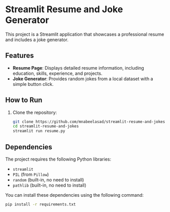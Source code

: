# Streamlit Resume and Joke Generator

This project is a Streamlit application that showcases a professional resume and includes a joke generator.

## Features

- **Resume Page**: Displays detailed resume information, including education, skills, experience, and projects.
- **Joke Generator**: Provides random jokes from a local dataset with a simple button click.

## How to Run

1. Clone the repository:
   ```bash
   git clone https://github.com/mnabeelasad/streamlit-resume-and-jokes.git
   cd streamlit-resume-and-jokes
   streamlit run resume.py

## Dependencies

The project requires the following Python libraries:

- `streamlit`
- `PIL` (from `Pillow`)
- `random` (built-in, no need to install)
- `pathlib` (built-in, no need to install)

You can install these dependencies using the following command:

```bash
pip install -r requirements.txt
